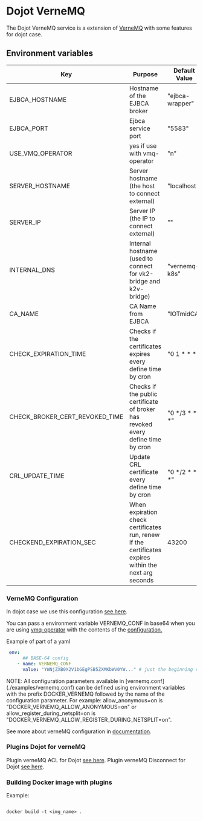 # **Dojot VerneMQ**

The Dojot VerneMQ service is a extension of [VerneMQ](https://github.com/vernemq/vernemq) with some features for dojot case.


## **Environment variables**

Key                      | Purpose                                                            | Default Value  | Accepted values
-----------------------  | --------------------------------------------------------------     | -------------- |------------
EJBCA_HOSTNAME           | Hostname of the EJBCA broker                                       | "ejbca-wrapper"| IP or DNSs
EJBCA_PORT               | Ejbca service port                                                 | "5583"         | port values
USE_VMQ_OPERATOR         | yes if use with vmq-operator                                       | "n"            | y or n
SERVER_HOSTNAME          | Server hostname (the host to connect external)                     | "localhost"    | hostname
SERVER_IP                | Server IP (the IP to connect external)                             | ""             | IP
INTERNAL_DNS        | Internal hostname (used to connect for vk2-bridge and k2v-bridge)  | "vernemq-k8s"  | hostname
CA_NAME                  | CA Name from EJBCA                                                 | "IOTmidCA"     | string
CHECK_EXPIRATION_TIME    | Checks if the certificates expires every define time by cron       | "0 1 * * *"    | cron schedule expressions
CHECK_BROKER_CERT_REVOKED_TIME  | Checks if the public certificate of broker has revoked every define time by cron  | "0 */3 * * *" | cron schedule expressions
CRL_UPDATE_TIME          | Update CRL certificate every define time by cron                   | "0 */2 * * *" | cron schedule expressions
CHECKEND_EXPIRATION_SEC  | When expiration check certificates run, renew if the certificates expires within the next arg seconds | 43200  | seconds


### **VerneMQ Configuration**

In dojot case we use this configuration [see here](./examples/vernemq.conf).

You can pass a environment variable VERNEMQ_CONF in base64 when you are using [vmq-operator](https://github.com/vernemq/vmq-operator) with the contents of the [configuration.](./examples/vernemq.conf)

Example of part of a yaml

```yaml
 env:
      ## BASE-64 config
    - name: VERNEMQ_CONF
      value: "YWNjZXB0X2V1bGEgPSB5ZXMKbWV0YW..." # just the beginning of base64
```

NOTE: All configuration parameters available in [vernemq.conf] (./examples/vernemq.conf) can be defined using environment variables with the prefix DOCKER_VERNEMQ followed by the name of the configuration parameter. For example: allow_anonymous=on is "DOCKER_VERNEMQ_ALLOW_ANONYMOUS=on" or allow_register_during_netsplit=on is "DOCKER_VERNEMQ_ALLOW_REGISTER_DURING_NETSPLIT=on".

See more about verneMQ configuration in [documentation](https://docs.vernemq.com/).

### **Plugins Dojot for verneMQ**

Plugin verneMQ ACL for Dojot  [see here](./src/dojot_acl_plugin).
Plugin verneMQ Disconnect for Dojot [see here](./src/dojot_disconnect_plugin).

### **Building Docker image with plugins**

Example:

```shell

docker build -t <img_name> .

```

